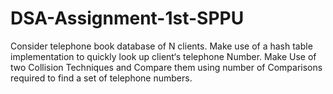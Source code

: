 # DSA-Assignment-1st-SPPU
Consider telephone book database of N clients. Make use of a hash table implementation to quickly look up client‘s telephone Number. Make Use of two Collision Techniques and Compare them using number of Comparisons required to find a set of telephone numbers.
